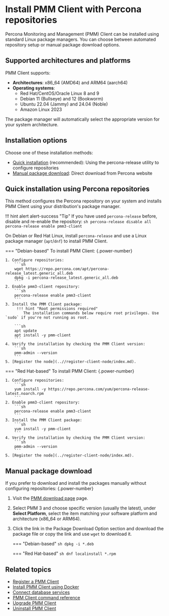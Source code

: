 # Install PMM Client with Percona repositories
Percona Monitoring and Management (PMM) Client can be installed using standard Linux package managers. You can choose between automated repository setup or manual package download options.

## Supported architectures and platforms
PMM Client supports:

- **Architectures**: x86_64 (AMD64) and ARM64 (aarch64)
- **Operating systems**:
    - Red Hat/CentOS/Oracle Linux 8 and 9
    - Debian 11 (Bullseye) and 12 (Bookworm)
    - Ubuntu 22.04 (Jammy) and 24.04 (Noble)
    - Amazon Linux 2023

The package manager will automatically select the appropriate version for your system architecture.

## Installation options
Choose one of these installation methods:

- [Quick installation](#quick-installation-using-percona-repositories) (recommended): Using the percona-release utility to configure repositories
- [Manual package download](#manual-package-download): Direct download from Percona website

## Quick installation using Percona repositories
This method configures the Percona repository on your system and installs PMM Client using your distribution's package manager.


!!! hint alert alert-success "Tip"
    If you have used `percona-release` before, disable and re-enable the repository:
    ```sh
    percona-release disable all
    percona-release enable pmm3-client
    ```

On Debian or Red Hat Linux, install `percona-release` and use a Linux package manager (`apt`/`dnf`) to install PMM Client.

=== "Debian-based"
    To install PMM Client:
    {.power-number}

    1. Configure repositories:
        ```sh
        wget https://repo.percona.com/apt/percona-release_latest.generic_all.deb
        dpkg -i percona-release_latest.generic_all.deb
        ```
    2. Enable pmm3-client repository:
        ```sh
        percona-release enable pmm3-client
        ```
    3. Install the PMM Client package:
         !!! hint "Root permissions required"
            The installation commands below require root privileges. Use `sudo` if you're not running as root.
        
        ```sh
        apt update
        apt install -y pmm-client
        ```
    4. Verify the installation by checking the PMM Client version:
        ```sh
        pmm-admin --version
        ```
    5. [Register the node](..//register-client-node/index.md).

=== "Red Hat-based"
    To install PMM Client:
    {.power-number}

    1. Configure repositories:
        ```sh
        yum install -y https://repo.percona.com/yum/percona-release-latest.noarch.rpm
        ```
    2. Enable pmm3-client repository:
        ```sh
        percona-release enable pmm3-client
        ```
    3. Install the PMM Client package:
        ```sh
        yum install -y pmm-client
        ```
    4. Verify the installation by checking the PMM Client version:
        ```sh
        pmm-admin --version
        ```
    5. [Register the node](../register-client-node/index.md).

## Manual package download

If you prefer to download and install the packages manually without configuring repositories:
{.power-number}

1. Visit the [PMM download page](https://www.percona.com/downloads/) page.
2. Select PMM 3 and choose specific version (usually the latest), under **Select Platform**, select the item matching your software platform and architecture (x86_64 or ARM64).
4. Click the link in the Package Download Option section and download the package file or copy the link and use `wget` to download it.

    === "Debian-based"
        ```sh
        dpkg -i *.deb
        ``` 

    === "Red Hat-based"
        ```sh
        dnf localinstall *.rpm
        ```

## Related topics

- [Register a PMM Client](../register-client-node/index.md) 
- [Install PMM Client using Docker](../install-pmm-client/docker.md) 
- [Connect database services](../install-pmm-client/connect-database/index.md) 
- [PMM Client command reference](../../use/commands/pmm-admin.md) 
- [Upgrade PMM Client](../../pmm-upgrade/upgrade_client.md) 
- [Uninstall PMM Client](../../uninstall-pmm/unregister_client.md)